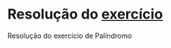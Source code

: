 # Resolução do [exercício](https://github.com/stebsnusch/basecamp-javascript/tree/main/variaveis-e-tipos)

Resolução do exercício de Palíndromo

